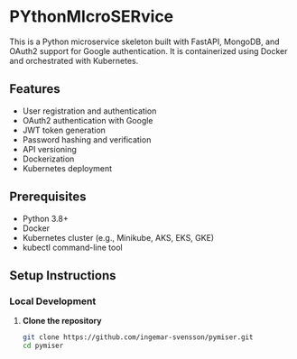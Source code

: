 # PYthonMIcroSERvice

This is a Python microservice skeleton built with FastAPI, MongoDB, and OAuth2 support for Google authentication. It is containerized using Docker and orchestrated with Kubernetes.

## Features

- User registration and authentication
- OAuth2 authentication with Google
- JWT token generation
- Password hashing and verification
- API versioning
- Dockerization
- Kubernetes deployment

## Prerequisites

- Python 3.8+
- Docker
- Kubernetes cluster (e.g., Minikube, AKS, EKS, GKE)
- kubectl command-line tool

## Setup Instructions

### Local Development

1. **Clone the repository**

   ```bash
   git clone https://github.com/ingemar-svensson/pymiser.git
   cd pymiser

